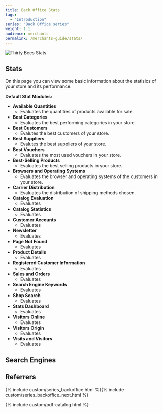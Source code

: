 ```yaml
---
title: Back Office Stats
tags:
  - "Introduction"
series: "Back Office series"
weight: 1.1
audience: merchants
permalink: /merchants-guide/stats/
---
```


![Thirty Bees Stats]({{baseurl}}/thirtybees/images/merchants-guide/stats.jpg  "Thirty Bees Stats")

## Stats

On this page you can view some basic information about the statisics of your store and its performance.

**Default Stat Modules:**

- **Available Quantities**
   - Evaluates the quantities of products available for sale.
- **Best Categories**
   - Evaluates the best performing categories in your store.
- **Best Customers**
   - Evalutes the best customers of your store.
- **Best Suppliers**
   - Evalutes the best suppliers of your store.
- **Best Vouchers**
   - Evaluates the most used vouchers in your store.
- **Best-Selling Products**
   - Evaluates the best selling products in your store.
- **Browsers and Operating Systems**
   - Evaluates the browser and operating systems of the customers in your store.
- **Carrier Distribution**
   - Evaluates the distribution of shipping methods chosen.
- **Catalog Evaluation**
   - Evaluates 
- **Catalog Statistics**
   - Evaluates 
- **Customer Accounts**
   - Evaluates
- **Newsletter**
   - Evaluates
- **Page Not Found**
   - Evaluates
- **Product Details**
   - Evaluates
- **Registered Customer Information**
   - Evaluates
- **Sales and Orders**
   - Evaluates
- **Search Engine Keywords**
   - Evaluates
- **Shop Search**
   - Evaluates
- **Stats Dashboard**
   - Evaluates
- **Visitors Online**
   - Evaluates
- **Visitors Origin**
   - Evaluates
- **Visits and Visitors**
   - Evaluates

## Search Engines

## Referrers

{% include custom/series_backoffice.html %}{% include custom/series_backoffice_next.html %}

{% include custom/pdf-catalog.html %}